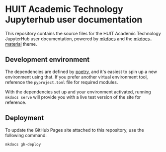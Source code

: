 # HUIT Academic Technology Jupyterhub user documentation

This repository contains the source files for the HUIT Academic Technology JupyterHub user documentation, powered by [mkdocs](https://www.mkdocs.org/) and the [mkdocs-material](https://squidfunk.github.io/mkdocs-material/) theme.

## Development environment

The dependencies are defined by [poetry](https://python-poetry.org/), and it's easiest to spin up a new environment using that. If you prefer another virtual environment tool, reference the `pyproject.toml` file for required modules.

With the dependencies set up and your environment activated, running `mkdocs serve` will provide you with a live test version of the site for reference.

## Deployment

To update the GitHub Pages site attached to this repository, use the following command:
```
mkdocs gh-deploy
```
